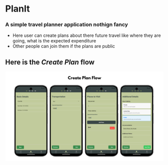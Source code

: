 # PlanIt
### A simple travel planner application nothign fancy

- Here user can create plans about there future travel like where they are going, what is the expected expenditure
- Other people can join them if the plans are public

## Here is the *Create Plan* flow
<img src="./Create Plan Flow.png"/>
